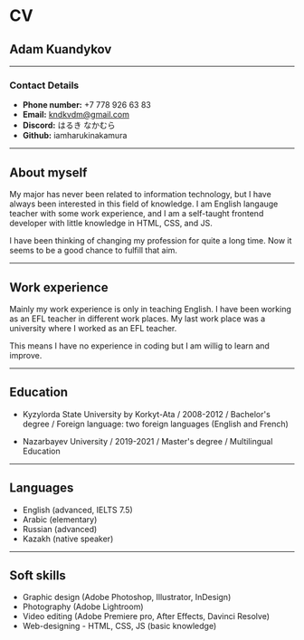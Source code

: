 # CV
## Adam Kuandykov
*******************
### Contact Details
- **Phone number:** +7 778 926 63 83
- **Email:** kndkvdm@gmail.com
- **Discord:** はるき なかむら
- **Github:** iamharukinakamura
*******************

## About myself
My major has never been related to information technology, but I have always been interested in this field of knowledge. I am English langauge teacher with some work experience, and I am a self-taught frontend developer with little knowledge in HTML, CSS, and JS.

I have been thinking of changing my profession for quite a long time. Now it seems to be a good chance to fulfill that aim.
*******************

## Work experience
Mainly my work experience is only in teaching English. I have been working as an EFL teacher in different work places. My last work place was a university where I worked as an EFL teacher.

This means I have no experience in coding but I am willig to learn and improve.
*******************

## Education
- Kyzylorda State University by Korkyt-Ata / 2008-2012 / Bachelor's degree /
Foreign language: two foreign languages (English and French)

- Nazarbayev University / 2019-2021 / Master's degree / Multilingual Education
*******************

## Languages
- English (advanced, IELTS 7.5) 
- Arabic (elementary)
- Russian (advanced)
- Kazakh (native speaker)
*******************

## Soft skills
- Graphic design (Adobe Photoshop, 
Illustrator, InDesign)
- Photography (Adobe Lightroom)
- Video editing (Adobe Premiere pro, 
After Effects, Davinci Resolve)
- Web-designing - HTML, CSS, 
JS (basic knowledge)